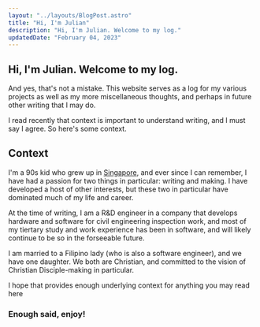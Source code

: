```yaml
---
layout: "../layouts/BlogPost.astro"
title: "Hi, I'm Julian"
description: "Hi, I'm Julian. Welcome to my log."
updatedDate: "February 04, 2023"
---
```


## Hi, I'm Julian. Welcome to my log. 

And yes, that's not a mistake. This website serves as a log for my various projects as well as my more miscellaneous thoughts, and perhaps in future other writing that I may do. 

I read recently that context is important to understand writing, and I must say I agree. So here's some context. 

## Context

I'm a 90s kid who grew up in [Singapore](https://en.wikipedia.org/wiki/Singapore), and ever since I can remember, I have had a passion for two things in particular: writing and making. I have developed a host of other interests, but these two in particular have dominated much of my life and career. 

At the time of writing, I am a R&D engineer in a company that develops hardware and software for civil engineering inspection work, and most of my tiertary study and work experience has been in software, and will likely continue to be so in the forseeable future. 

I am married to a Filipino lady (who is also a software engineer), and we have one daughter. We both are Christian, and committed to the vision of Christian Disciple-making in particular.

I hope that provides enough underlying context for anything you may read here

### Enough said, enjoy!
